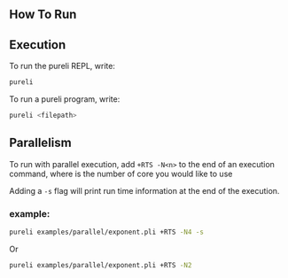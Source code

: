 How To Run
----------


## Execution

To run the pureli REPL, write:
```sh
pureli
```

To run a pureli program, write:
```sh
pureli <filepath>
```

## Parallelism

To run with parallel execution, add `+RTS -N<n>` to the end of an execution command, where <n> is the number of core you would like to use

Adding a `-s` flag will print run time information at the end of the execution.

### example:

```sh
pureli examples/parallel/exponent.pli +RTS -N4 -s
```

Or

```sh
pureli examples/parallel/exponent.pli +RTS -N2
```
